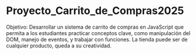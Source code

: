 # Proyecto_Carrito_de_Compras2025
Objetivo: Desarrollar un sistema de carrito de compras en JavaScript que permita a los estudiantes practicar conceptos clave, como manipulación del DOM, manejo de eventos, y trabajar con funciones. La tienda puede ser de cualquier producto, queda a su creatividad. 
